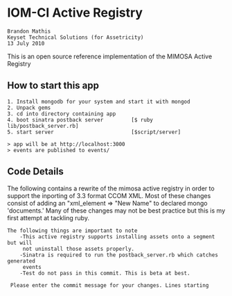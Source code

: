# IOM-CI Active Registry
	Brandon Mathis
	Keyset Technical Solutions (for Assetricity)
	13 July 2010

This is an open source reference implementation of the MIMOSA Active Registry

## How to start this app

	1. Install mongodb for your system and start it with mongod
	2. Unpack gems
	3. cd into directory containing app
	4. boot sinatra postback server			[$ ruby lib/postback_server.rb]
	5. start server							[$script/server]
	
	> app will be at http://localhost:3000
	> events are published to events/

## Code Details

The following contains a rewrite of the mimosa active registry in order
    to support the inporting of 3.3 format CCOM XML. Most of these changes
    consist of adding an "xml_element => "New Name" to declared mongo 'documents.'
    Many of these changes may not be best practice but this is my first
    attempt at tackling ruby.
    
    The following things are important to note
        -This active registry supports installing assets onto a segment but will
         not uninstall those assets properly.
        -Sinatra is required to run the postback_server.rb which catches generated
		 events
        -Test do not pass in this commit. This is beta at best.
    
     Please enter the commit message for your changes. Lines starting

